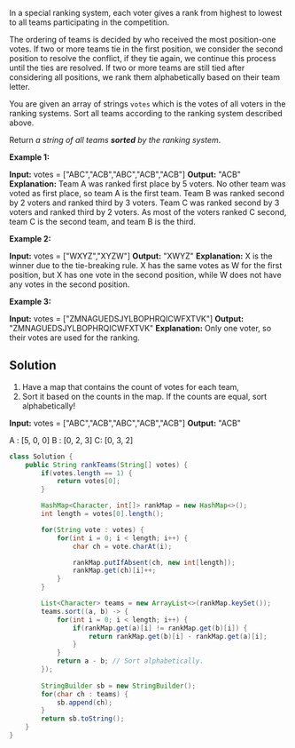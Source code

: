 In a special ranking system, each voter gives a rank from highest to lowest to all teams participating in the competition.

The ordering of teams is decided by who received the most position-one votes. If two or more teams tie in the first position, we consider the second position to resolve the conflict, if they tie again, we continue this process until the ties are resolved. If two or more teams are still tied after considering all positions, we rank them alphabetically based on their team letter.

You are given an array of strings `votes` which is the votes of all voters in the ranking systems. Sort all teams according to the ranking system described above.

Return _a string of all teams **sorted** by the ranking system_.

**Example 1:**

**Input:** votes = ["ABC","ACB","ABC","ACB","ACB"]
**Output:** "ACB"
**Explanation:** 
Team A was ranked first place by 5 voters. No other team was voted as first place, so team A is the first team.
Team B was ranked second by 2 voters and ranked third by 3 voters.
Team C was ranked second by 3 voters and ranked third by 2 voters.
As most of the voters ranked C second, team C is the second team, and team B is the third.

**Example 2:**

**Input:** votes = ["WXYZ","XYZW"]
**Output:** "XWYZ"
**Explanation:**
X is the winner due to the tie-breaking rule. X has the same votes as W for the first position, but X has one vote in the second position, while W does not have any votes in the second position. 

**Example 3:**

**Input:** votes = ["ZMNAGUEDSJYLBOPHRQICWFXTVK"]
**Output:** "ZMNAGUEDSJYLBOPHRQICWFXTVK"
**Explanation:** Only one voter, so their votes are used for the ranking.


## Solution

1. Have a map that contains the count of votes for each team,
2. Sort it based on the counts in the map. If the counts are equal, sort alphabetically!


**Input:** votes = ["ABC","ACB","ABC","ACB","ACB"]
**Output:** "ACB"

A : [5, 0, 0]
B : [0, 2, 3]
C: [0, 3, 2]



```java
class Solution {
    public String rankTeams(String[] votes) {
        if(votes.length == 1) {
            return votes[0];
        }

        HashMap<Character, int[]> rankMap = new HashMap<>();
        int length = votes[0].length();

        for(String vote : votes) {
            for(int i = 0; i < length; i++) {
                char ch = vote.charAt(i);

                rankMap.putIfAbsent(ch, new int[length]);
                rankMap.get(ch)[i]++;
            }
        }

        List<Character> teams = new ArrayList<>(rankMap.keySet());
        teams.sort((a, b) -> {
            for(int i = 0; i < length; i++) {
                if(rankMap.get(a)[i] != rankMap.get(b)[i]) {
                    return rankMap.get(b)[i] - rankMap.get(a)[i];
                }
            }
            return a - b; // Sort alphabetically.
        });
        
        StringBuilder sb = new StringBuilder();
        for(char ch : teams) {
            sb.append(ch);
        }
        return sb.toString();
    }
}
```